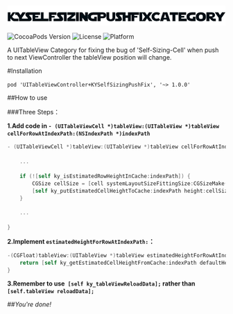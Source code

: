 <p align="left" >
  <img src="logo.png" alt="KYSelfSizingPushFixCategory" title="KYSelfSizingPushFixCategory">
</p>


![CocoaPods Version](https://img.shields.io/badge/pod-v1.0.0-brightgreen.svg)
![License](https://img.shields.io/badge/license-MIT-blue.svg)
![Platform](https://img.shields.io/badge/platform-iOS-red.svg)



A UITableView Category for fixing the bug of 'Self-Sizing-Cell' when push to next ViewController the tableView position will change.


#Installation

`pod 'UITableViewController+KYSelfSizingPushFix', '~> 1.0.0'`


##How to use

###Three Steps：

**1.Add code in `- (UITableViewCell *)tableView:(UITableView *)tableView cellForRowAtIndexPath:(NSIndexPath *)indexPath`**

```objective-c
- (UITableViewCell *)tableView:(UITableView *)tableView cellForRowAtIndexPath:(NSIndexPath *)indexPath {

    ...
    
    if (![self ky_isEstimatedRowHeightInCache:indexPath]) {
        CGSize cellSize = [cell systemLayoutSizeFittingSize:CGSizeMake(self.view.frame.size.width, 0) withHorizontalFittingPriority:1000.0 verticalFittingPriority:50.0];
        [self ky_putEstimatedCellHeightToCache:indexPath height:cellSize.height];
    }
    
    ...

}
```

**2.Implement `estimatedHeightForRowAtIndexPath:`：**

```objective-c
-(CGFloat)tableView:(UITableView *)tableView estimatedHeightForRowAtIndexPath:(NSIndexPath *)indexPath {
    return [self ky_getEstimatedCellHeightFromCache:indexPath defaultHeight:250.0f];
}
```


**3.Remember to use` [self ky_tableViewReloadData];` rather than `[self.tableView reloadData];`**



##*You're done!*
